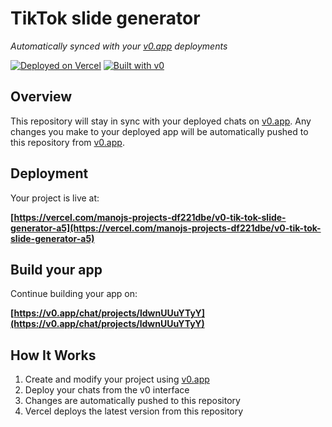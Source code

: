 # TikTok slide generator

*Automatically synced with your [v0.app](https://v0.app) deployments*

[![Deployed on Vercel](https://img.shields.io/badge/Deployed%20on-Vercel-black?style=for-the-badge&logo=vercel)](https://vercel.com/manojs-projects-df221dbe/v0-tik-tok-slide-generator-a5)
[![Built with v0](https://img.shields.io/badge/Built%20with-v0.app-black?style=for-the-badge)](https://v0.app/chat/projects/ldwnUUuYTyY)

## Overview

This repository will stay in sync with your deployed chats on [v0.app](https://v0.app).
Any changes you make to your deployed app will be automatically pushed to this repository from [v0.app](https://v0.app).

## Deployment

Your project is live at:

**[https://vercel.com/manojs-projects-df221dbe/v0-tik-tok-slide-generator-a5](https://vercel.com/manojs-projects-df221dbe/v0-tik-tok-slide-generator-a5)**

## Build your app

Continue building your app on:

**[https://v0.app/chat/projects/ldwnUUuYTyY](https://v0.app/chat/projects/ldwnUUuYTyY)**

## How It Works

1. Create and modify your project using [v0.app](https://v0.app)
2. Deploy your chats from the v0 interface
3. Changes are automatically pushed to this repository
4. Vercel deploys the latest version from this repository